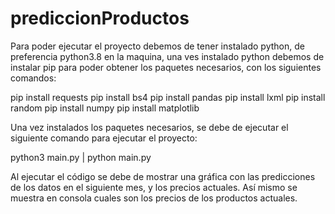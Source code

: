 # prediccionProductos

Para poder ejecutar el proyecto debemos de tener instalado python, de preferencia python3.8 en la maquina, una ves instalado python debemos de instalar pip para poder obtener los paquetes necesarios, con los siguientes comandos:

pip install requests
pip install bs4
pip install pandas
pip install lxml
pip install random
pip install numpy
pip install matplotlib

Una vez instalados los paquetes necesarios, se debe de ejecutar el siguiente comando para ejecutar el proyecto:

python3 main.py | python main.py

Al ejecutar el código se debe de mostrar una gráfica con las predicciones de los datos en el siguiente mes, y los precios actuales.
Así mismo se muestra en consola cuales son los precios de los productos actuales.

